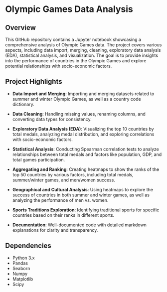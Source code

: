 # Olympic Games Data Analysis

## Overview

This GitHub repository contains a Jupyter notebook showcasing a comprehensive analysis of Olympic Games data. The project covers various aspects, including data import, merging, cleaning, exploratory data analysis (EDA), statistical analysis, and visualization. The goal is to provide insights into the performance of countries in the Olympic Games and explore potential relationships with socio-economic factors.

## Project Highlights

- **Data Import and Merging**: Importing and merging datasets related to summer and winter Olympic Games, as well as a country code dictionary.

- **Data Cleaning**: Handling missing values, renaming columns, and converting data types for consistency.

- **Exploratory Data Analysis (EDA)**: Visualizing the top 10 countries by total medals, analyzing medal distribution, and exploring correlations with socio-economic factors.

- **Statistical Analysis**: Conducting Spearman correlation tests to analyze relationships between total medals and factors like population, GDP, and total games participation.

- **Aggregating and Ranking**: Creating heatmaps to show the ranks of the top 50 countries by various factors, including total medals, summer/winter games, and men/women success.

- **Geographical and Cultural Analysis**: Using heatmaps to explore the success of countries in both summer and winter games, as well as analyzing the performance of men vs. women.

- **Sports Traditions Exploration**: Identifying traditional sports for specific countries based on their ranks in different sports.

- **Documentation**: Well-documented code with detailed markdown explanations for clarity and transparency.


## Dependencies

- Python 3.x
- Pandas
- Seaborn
- Numpy
- Matplotlib
- Scipy

